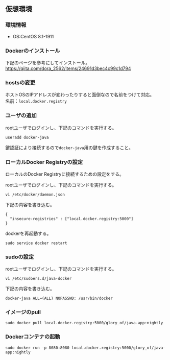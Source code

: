 ## 仮想環境
### 環境情報
- OS:CentOS 8.1-1911
### Dockerのインストール
下記のページを参考にしてインストール。  
https://qiita.com/dora_2562/items/24691d3bec4c99c1d794
### hostsの変更
ホストOSのIPアドレスが変わったりすると面倒なので名前をつけて対応。   
名前：`local.docker.registry`  
### ユーザの追加
rootユーザでログインし、下記のコマンドを実行する。

```
useradd docker-java
```

鍵認証により接続するので`docker-java`用の鍵を作成すること。

### ローカルDocker Registryの設定
ローカルのDocker Registryに接続するための設定をする。  

rootユーザでログインし、下記のコマンドを実行する。

```
vi /etc/docker/daemon.json
```

下記の内容を書き込む。

```
{
  "insecure-registries" : ["local.docker.registry:5000"]
}
```

dockerを再起動する。

```
sudo service docker restart
```
### sudoの設定
rootユーザでログインし、下記のコマンドを実行する。

```
vi /etc/sudoers.d/java-docker 
```

下記の内容を書き込む。
```
docker-java ALL=(ALL) NOPASSWD: /usr/bin/docker
```

### イメージのpull
```
sudo docker pull local.docker.registry:5000/glory_of/java-app:nightly
```

### Dockerコンテナの起動
```
sudo docker run -p 8080:8080 local.docker.registry:5000/glory_of/java-app:nightly
```